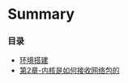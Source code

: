 # Summary

### 目录
* [环境搭建](docs/environment-construction.md)
* [第2章-内核是如何接收网络包的](docs/chapter-02.md)
